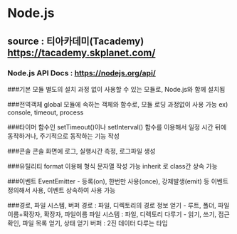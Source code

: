 # Node.js

## source : 티아카데미(Tacademy) https://tacademy.skplanet.com/

### Node.js API Docs : https://nodejs.org/api/

###기본 모듈
    별도의 설치 과정 없이 사용할 수 있는 모듈로, Node.js와 함께 설치됨

###전역객체
    global 모듈에 속하는 객체와 함수로, 모듈 로딩 과정없이 사용 가능
    ex) console, timeout, process

###타이머
    함수인 setTimeout()이나 setInterval() 함수를 이용해서 일정 시간 뒤에 동작하거나, 주기적으로 동작하는 기능 작성

###콘솔
    콘솔 화면에 로그, 실행시간 측정, 로그파일 생성

###유틸리티
    format 이용해 형식 문자열 작성 가능
    inherit 로 class간 상속 가능

###이벤트
    EventEmitter - 등록(on), 한번만 사용(once), 강제발생(emit) 등 이벤트 정의해서 사용, 이벤트 상속하여 사용 가능

###경로, 파일 시스템, 버퍼
    경로 : 파일, 디렉토리의 경로 정보 얻기 - 루트, 폴더, 파일이름+확장자, 확장자, 파일이름
    파일 시스템 : 파일, 디렉토리 다루기 - 읽기, 쓰기, 접근 확인, 파일 목록 얻기, 상태 얻기
    버퍼 : 2진 데이터 다루는 타입